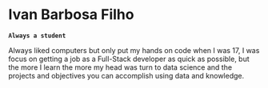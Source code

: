 # Ivan Barbosa Filho


   **`Always a student`**

Always liked computers but only put my hands on code when I was 17, I was focus on getting a job as a Full-Stack developer as quick as possible, 
but the more I learn the more my head was turn to data science and the projects and objectives you can accomplish using data and knowledge.
